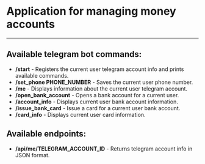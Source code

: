 # Application for managing money accounts
- - -
## Available telegram bot commands: 

* **/start** - Registers the current user telegram account info and prints available commands.
* **/set_phone PHONE_NUMBER** - Saves the current user phone number.
* **/me** - Displays information about the current user telegram account. 
* **/open_bank_account** - Opens a bank account for a current user.
* **/account_info** - Displays current user bank account information.
* **/issue_bank_card** - Issue a card for a current user bank account.
* **/card_info** - Displays current user card information.

## Available endpoints:
* **/api/me/TELEGRAM_ACCOUNT_ID** - Returns telegram account info in JSON format.

